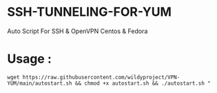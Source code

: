 # SSH-TUNNELING-FOR-YUM
Auto Script For SSH &amp; OpenVPN Centos & Fedora

# Usage :
<div class="snippet-clipboard-content position-relative" data-snippet-clipboard-copy-content="wget https://raw.githubusercontent.com/wildyproject/VPN-YUM/main/autostart.sh && chmod +x autostart.sh && ./autostart.sh "
"><pre><code>wget https://raw.githubusercontent.com/wildyproject/VPN-YUM/main/autostart.sh && chmod +x autostart.sh && ./autostart.sh "
</code></pre></div>
